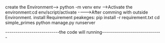create the Environment-->
python -m venv env -->Activate the environment:cd env/script/activate ---->After comming with outside Environment.
install Requirement peakeges:
pip install -r requirement.txt
cd simple_primes
python manage.py runserver

---------------------------the code will running------------------------------
